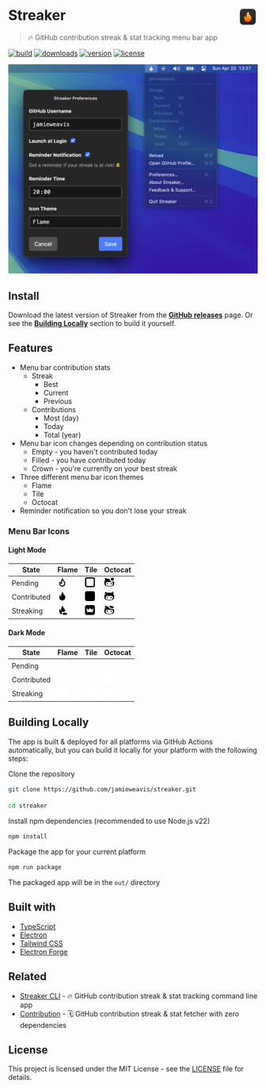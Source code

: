 # Streaker <img alt="Streaker Logo" align="right" width=40 height=40 alt="Screenshot" src="./.github/icons/icon.svg">

> 🔥 GitHub contribution streak & stat tracking menu bar app</p>

[![build](https://github.com/jamieweavis/streaker/actions/workflows/build.yml/badge.svg?branch=main)](https://github.com/jamieweavis/streaker/actions)
[![downloads](https://img.shields.io/github/downloads/jamieweavis/streaker/total.svg)](https://github.com/jamieweavis/streaker/releases)
[![version](https://img.shields.io/github/release/jamieweavis/streaker.svg)](https://github.com/jamieweavis/streaker/releases)
[![license](https://img.shields.io/badge/license-MIT-blue.svg)](https://github.com/jamieweavis/streaker/blob/main/LICENSE)

<img width="716" alt="Screenshot" src=".github/icons/screenshot.png">

## Install

Download the latest version of Streaker from the **[GitHub releases](https://github.com/jamieweavis/streaker/releases)** page. Or see the **[Building Locally](#building-locally)** section to build it yourself.

## Features

- Menu bar contribution stats
  - Streak
    - Best
    - Current
    - Previous
  - Contributions
    - Most (day)
    - Today
    - Total (year)
- Menu bar icon changes depending on contribution status
  - Empty - you haven't contributed today
  - Filled - you have contributed today
  - Crown - you're currently on your best streak
- Three different menu bar icon themes
  - Flame
  - Tile
  - Octocat
- Reminder notification so you don't lose your streak

### Menu Bar Icons

#### Light Mode

| State       | Flame                                                                                  | Tile                                                                                 | Octocat                                                                                    |
| ----------- | -------------------------------------------------------------------------------------- | ------------------------------------------------------------------------------------ | ------------------------------------------------------------------------------------------ |
| Pending     | <img width="20" alt="Flame Empty" src=".github/icons/pending-flame-mac.svg">           | <img width="20" alt="Tile Empty" src=".github/icons/pending-tile-mac.svg">           | <img width="20" alt="Octocat Empty" src=".github/icons/pending-octocat-mac.svg">           |
| Contributed | <img width="20" alt="Flame Contributed" src=".github/icons/contributed-flame-mac.svg"> | <img width="20" alt="Tile Contributed" src=".github/icons/contributed-tile-mac.svg"> | <img width="20" alt="Octocat Contributed" src=".github/icons/contributed-octocat-mac.svg"> |
| Streaking   | <img width="20" alt="Flame Crown" src=".github/icons/streaking-flame-mac.svg">         | <img width="20" alt="Tile Streaking" src=".github/icons/streaking-tile-mac.svg">     | <img width="20" alt="Octocat Streaking" src=".github/icons/streaking-octocat-mac.svg">     |

#### Dark Mode

| State       | Flame                                                                                        | Tile                                                                                       | Octocat                                                                                          |
| ----------- | -------------------------------------------------------------------------------------------- | ------------------------------------------------------------------------------------------ | ------------------------------------------------------------------------------------------------ |
| Pending     | <img width="20" alt="Flame Empty" src=".github/icons/pending-flame-mac-white.svg">           | <img width="20" alt="Tile Empty" src=".github/icons/pending-tile-mac-white.svg">           | <img width="20" alt="Octocat Empty" src=".github/icons/pending-octocat-mac-white.svg">           |
| Contributed | <img width="20" alt="Flame Contributed" src=".github/icons/contributed-flame-mac-white.svg"> | <img width="20" alt="Tile Contributed" src=".github/icons/contributed-tile-mac-white.svg"> | <img width="20" alt="Octocat Contributed" src=".github/icons/contributed-octocat-mac-white.svg"> |
| Streaking   | <img width="20" alt="Flame Crown" src=".github/icons/streaking-flame-mac-white.svg">         | <img width="20" alt="Tile Streaking" src=".github/icons/streaking-tile-mac-white.svg">     | <img width="20" alt="Octocat Streaking" src=".github/icons/streaking-octocat-mac-white.svg">     |

## Building Locally

The app is built & deployed for all platforms via GitHub Actions automatically, but you can build it locally for your platform with the following steps:

Clone the repository
```bash
git clone https://github.com/jamieweavis/streaker.git

cd streaker
```

Install npm dependencies (recommended to use Node.js v22)
```bash
npm install
```

Package the app for your current platform
```bash
npm run package
```

The packaged app will be in the `out/` directory

## Built with

- [TypeScript](https://github.com/microsoft/TypeScript)
- [Electron](https://github.com/electron/electron)
- [Tailwind CSS](https://github.com/tailwindlabs/tailwindcss)
- [Electron Forge](https://github.com/electron/forge)

## Related

- [Streaker CLI](https://github.com/jamieweavis/streaker-cli) - 🔥 GitHub contribution streak & stat tracking command line app
- [Contribution](https://github.com/jamieweavis/contribution) - 🗓 GitHub contribution streak & stat fetcher with zero dependencies

## License

This project is licensed under the MIT License - see the [LICENSE](LICENSE) file for details.

